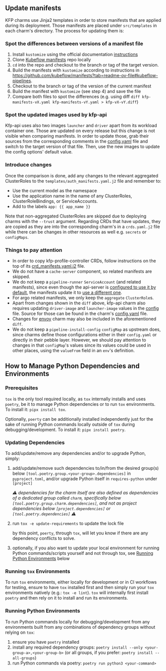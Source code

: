 ## Update manifests

KFP charms use Jinja2 templates in order to store manifests that are applied during its deployment. Those manifests are placed under `src/templates` in each charm's directory. The process for updating them is:

### Spot the differences between versions of a manifest file

1. Install `kustomize` using the official documentation [instructions](https://kubectl.docs.kubernetes.io/installation/kustomize/)
2. Clone [Kubeflow manifests](https://github.com/kubeflow/manifests) repo locally
3. `cd` into the repo and checkout to the branch or tag of the target version.
4. Build the manifests with `kustomize` according to instructions in https://github.com/kubeflow/manifests?tab=readme-ov-file#kubeflow-pipelines.
5. Checkout to the branch or tag of the version of the current manifest
6. Build the manifest with `kustomize` (see step 4) and save the file
7. Compare both files to spot the differences (e.g. using diff `diff kfp-manifests-vX.yaml kfp-manifests-vY.yaml > kfp-vX-vY.diff`)

### Spot the updated images used by kfp-api

Kfp-api uses also two images `launcher` and `driver` apart from its workload container one. Those are updated on every release but this change is not visible when comparing manifests. In order to update those, grab their sources from the corresponding comments in the [config.yaml](./charms/kfp-api/config.yaml) file and switch to the target version of that file. Then, use the new images to update the config options' default value. 

### Introduce changes

Once the comparison is done, add any changes to the relevant aggregated ClusterRoles to the
  `templates/auth_manifests.yaml.j2` file and remember to:
  * Use the current model as the namespace
  * Use the application name in the name of any ClusterRoles, ClusterRoleBindings, or ServiceAccounts.
  * Add to the labels `app: {{ app_name }}`

Note that non-aggregated ClusterRoles are skipped due to deploying charms with the `--trust` argument. Regarding CRDs that have updates, they are copied as they are into the corresponding charm's in a `crds.yaml.j2` file while there can be changes in other resources as well e.g. `secrets` or `configMaps`.

### Things to pay attention
* In order to copy kfp-profile-controller CRDs, follow instructions on the top of its [crd_manifests.yaml.j2](./charms/kfp-profile-controller/src/templates/crd_manifests.yaml.j2) file.
* We do not have a `cache-server` component, so related manifests are skipped.
* We do not keep a `pipeline-runner` `ServiceAccount` (and related manifests), since even though the api-server is [configured to use it by default](https://github.com/kubeflow/pipelines/blob/dd59f48cdd0f6cd7fac40306277ef5f3dad6e263/backend/src/apiserver/config/config.json#L23), the manifests update it to [use a different one](https://github.com/kubeflow/manifests/blob/8ea40590cc12bdd6a3aa6367741ddb68f52073cb/apps/pipeline/upstream/base/installs/multi-user/api-service/params.env#L2). 
* For argo related manifests, we only keep the `aggregate` `ClusterRole`s.
* Apart from changes shown in the `diff` above, kfp-api charm also requires updating `driver-image` and `launcher-image` values in the [config](./config.yaml) file. Source for those can be found in the charm's [config.yaml](./charms/kfp-api/config.yaml) file.
* Changes for [envoy](https://github.com/canonical/envoy-operator) charm may also be included in the aforementioned `diff`.
* We do not keep a `pipeline-install-config` `configMap` as upstream does, since charms define those configurations either in their `config.yaml` or directly in their pebble layer. However, we should pay attention to changes in that `configMap`'s values since its values could be used in other places, using the `valueFrom` field in an `env`'s definition.


## How to Manage Python Dependencies and Environments


### Prerequisites

`tox` is the only tool required locally, as `tox` internally installs and uses `poetry`, be it to manage Python dependencies or to run `tox` environments. To install it: `pipx install tox`.

Optionally, `poerty` can be additionally installed independently just for the sake of running Python commands locally outside of `tox` during debugging/development. To install it: `pipx install poetry`.


### Updating Dependencies

To add/update/remove any dependencies and/or to upgrade Python, simply:

1. add/update/remove such dependencies to/in/from the desired group(s) below `[tool.poetry.group.<your-group>.dependencies]` in `pyproject.toml`, and/or upgrade Python itself in `requires-python` under `[project]`

    _⚠️ dependencies for the charm itself are also defined as dependencies of a dedicated group called `charm`, specifically below `[tool.poetry.group.charm.dependencies]`, and not as project dependencies below `[project.dependencies]` or `[tool.poetry.dependencies]` ⚠️_

2. run `tox -e update-requirements` to update the lock file

    by this point, `poerty`, through `tox`, will let you know if there are any dependency conflicts to solve.

3. optionally, if you also want to update your local environment for running Python commands/scripts yourself and not through tox, see [Running Python Environments](#running-python-environments) below


### Running `tox` Environments

To run `tox` environments, either locally for development or in CI workflows for testing, ensure to have `tox` installed first and then simply run your `tox` environments natively (e.g.: `tox -e lint`). `tox` will internally first install `poetry` and then rely on it to install and run its environments.


### Running Python Environments

To run Python commands locally for debugging/development from any environments built from any combinations of dependency groups without relying on `tox`:
1. ensure you have `poetry` installed
2. install any required dependency groups: `poetry install --only <your-group-a>,<your-group-b>` (or all groups, if you prefer: `poetry install --all-groups`)
3. run Python commands via poetry: `poetry run python3 <your-command>`

